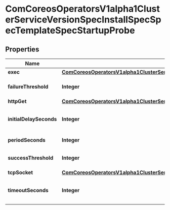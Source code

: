 
# ComCoreosOperatorsV1alpha1ClusterServiceVersionSpecInstallSpecSpecTemplateSpecStartupProbe

## Properties
Name | Type | Description | Notes
------------ | ------------- | ------------- | -------------
**exec** | [**ComCoreosOperatorsV1alpha1ClusterServiceVersionSpecInstallSpecSpecTemplateSpecLifecyclePostStartExec**](ComCoreosOperatorsV1alpha1ClusterServiceVersionSpecInstallSpecSpecTemplateSpecLifecyclePostStartExec.md) |  |  [optional]
**failureThreshold** | **Integer** | Minimum consecutive failures for the probe to be considered failed after having succeeded. Defaults to 3. Minimum value is 1. |  [optional]
**httpGet** | [**ComCoreosOperatorsV1alpha1ClusterServiceVersionSpecInstallSpecSpecTemplateSpecLifecyclePostStartHttpGet**](ComCoreosOperatorsV1alpha1ClusterServiceVersionSpecInstallSpecSpecTemplateSpecLifecyclePostStartHttpGet.md) |  |  [optional]
**initialDelaySeconds** | **Integer** | Number of seconds after the container has started before liveness probes are initiated. More info: https://kubernetes.io/docs/concepts/workloads/pods/pod-lifecycle#container-probes |  [optional]
**periodSeconds** | **Integer** | How often (in seconds) to perform the probe. Default to 10 seconds. Minimum value is 1. |  [optional]
**successThreshold** | **Integer** | Minimum consecutive successes for the probe to be considered successful after having failed. Defaults to 1. Must be 1 for liveness and startup. Minimum value is 1. |  [optional]
**tcpSocket** | [**ComCoreosOperatorsV1alpha1ClusterServiceVersionSpecInstallSpecSpecTemplateSpecLifecyclePostStartTcpSocket**](ComCoreosOperatorsV1alpha1ClusterServiceVersionSpecInstallSpecSpecTemplateSpecLifecyclePostStartTcpSocket.md) |  |  [optional]
**timeoutSeconds** | **Integer** | Number of seconds after which the probe times out. Defaults to 1 second. Minimum value is 1. More info: https://kubernetes.io/docs/concepts/workloads/pods/pod-lifecycle#container-probes |  [optional]



